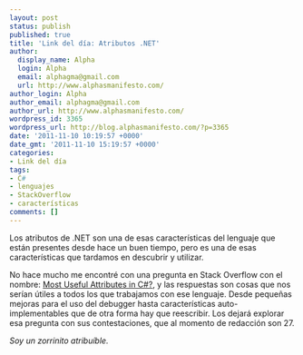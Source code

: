 ```yaml
---
layout: post
status: publish
published: true
title: 'Link del día: Atributos .NET'
author:
  display_name: Alpha
  login: Alpha
  email: alphagma@gmail.com
  url: http://www.alphasmanifesto.com/
author_login: Alpha
author_email: alphagma@gmail.com
author_url: http://www.alphasmanifesto.com/
wordpress_id: 3365
wordpress_url: http://blog.alphasmanifesto.com/?p=3365
date: '2011-11-10 10:19:57 +0000'
date_gmt: '2011-11-10 15:19:57 +0000'
categories:
- Link del día
tags:
- C#
- lenguajes
- StackOverflow
- características
comments: []
---
```


Los atributos de .NET son una de esas características del lenguaje que están presentes desde hace un buen tiempo, pero es una de esas características que tardamos en descubrir y utilizar.

No hace mucho me encontré con una pregunta en Stack Overflow con el nombre: [Most Useful Attributes in C#?](http://stackoverflow.com/questions/144833/most-useful-attributes-in-c-sharp), y las respuestas son cosas que nos serían útiles a todos los que trabajamos con ese lenguaje. Desde pequeñas mejoras para el uso del debugger hasta características auto-implementables que de otra forma hay que reescribir. Los dejará explorar esa pregunta con sus contestaciones, que al momento de redacción son 27.

_Soy un zorrinito atribuíble._
